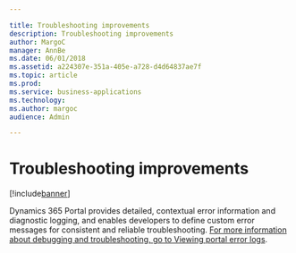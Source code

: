 ```yaml
---

title: Troubleshooting improvements
description: Troubleshooting improvements
author: MargoC
manager: AnnBe
ms.date: 06/01/2018
ms.assetid: a224307e-351a-405e-a728-d4d64837ae7f
ms.topic: article
ms.prod: 
ms.service: business-applications
ms.technology: 
ms.author: margoc
audience: Admin

---
```

#  Troubleshooting improvements




[!include[banner](../../includes/banner.md)]

Dynamics 365 Portal provides detailed, contextual error information and
diagnostic logging, and enables developers to define custom error messages for
consistent and reliable troubleshooting. [For more information about debugging
and troubleshooting, go to Viewing portal error
logs](https://docs.microsoft.com/dynamics365/customer-engagement/portals/view-portal-error-log).

